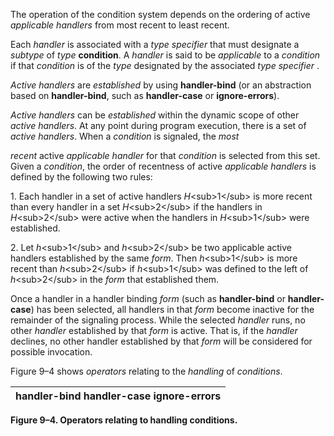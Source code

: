  

The operation of the condition system depends on the ordering of active *applicable handlers* from most recent to least recent. 

Each *handler* is associated with a *type specifier* that must designate a *subtype* of *type* **condition**. A *handler* is said to be *applicable* to a *condition* if that *condition* is of the *type* designated by the associated *type specifier* . 

*Active handlers* are *established* by using **handler-bind** (or an abstraction based on **handler-bind**, such as **handler-case** or **ignore-errors**). 

*Active handlers* can be *established* within the dynamic scope of other *active handlers*. At any point during program execution, there is a set of *active handlers*. When a *condition* is signaled, the *most* 



 

 

*recent* active *applicable handler* for that *condition* is selected from this set. Given a *condition*, the order of recentness of active *applicable handlers* is defined by the following two rules: 

1\. Each handler in a set of active handlers *H*&#60;sub&#62;1&#60;/sub&#62; is more recent than every handler in a set *H*&#60;sub&#62;2&#60;/sub&#62; if the handlers in *H*&#60;sub&#62;2&#60;/sub&#62; were active when the handlers in *H*&#60;sub&#62;1&#60;/sub&#62; were established. 

2\. Let *h*&#60;sub&#62;1&#60;/sub&#62; and *h*&#60;sub&#62;2&#60;/sub&#62; be two applicable active handlers established by the same *form*. Then *h*&#60;sub&#62;1&#60;/sub&#62; is more recent than *h*&#60;sub&#62;2&#60;/sub&#62; if *h*&#60;sub&#62;1&#60;/sub&#62; was defined to the left of *h*&#60;sub&#62;2&#60;/sub&#62; in the *form* that established them. 

Once a handler in a handler binding *form* (such as **handler-bind** or **handler-case**) has been selected, all handlers in that *form* become inactive for the remainder of the signaling process. While the selected *handler* runs, no other *handler* established by that *form* is active. That is, if the *handler* declines, no other handler established by that *form* will be considered for possible invocation. 

Figure 9–4 shows *operators* relating to the *handling* of *conditions*. 

|**handler-bind handler-case ignore-errors**|
| :- |


**Figure 9–4. Operators relating to handling conditions.** 

